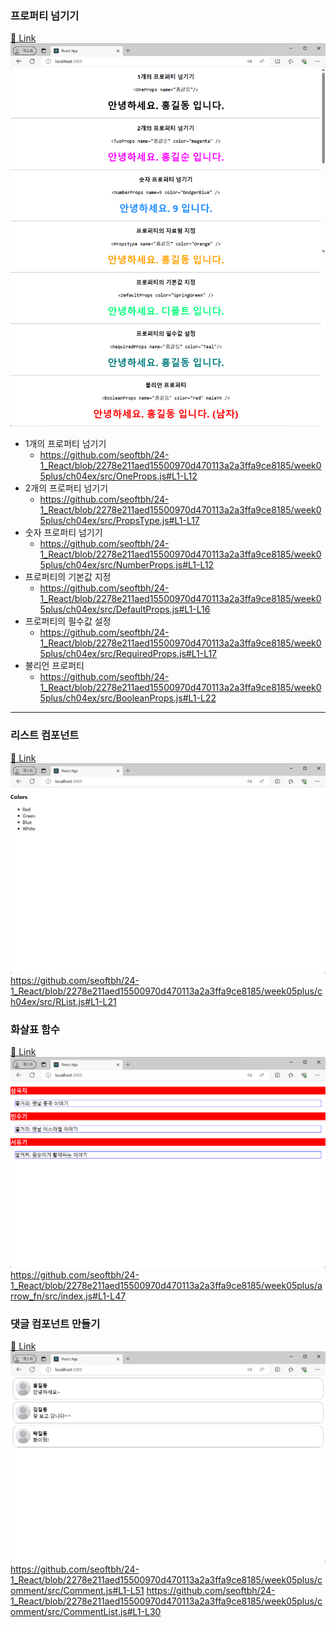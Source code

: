 ### 프로퍼티 넘기기
[🔗 Link
](https://seoftbh.github.io/24-1_React/week05plus/ch04ex/build-propsWorld/)
[![](./md/react_propsWorld.png)](https://seoftbh.github.io/24-1_React/week05plus/ch04ex/build-propsWorld/)

- 1개의 프로퍼티 넘기기
  - https://github.com/seoftbh/24-1_React/blob/2278e211aed15500970d470113a2a3ffa9ce8185/week05plus/ch04ex/src/OneProps.js#L1-L12
- 2개의 프로퍼티 넘기기
  - https://github.com/seoftbh/24-1_React/blob/2278e211aed15500970d470113a2a3ffa9ce8185/week05plus/ch04ex/src/PropsType.js#L1-L17
- 숫자 프로퍼티 넘기기
  - https://github.com/seoftbh/24-1_React/blob/2278e211aed15500970d470113a2a3ffa9ce8185/week05plus/ch04ex/src/NumberProps.js#L1-L12
- 프로퍼티의 기본값 지정
  - https://github.com/seoftbh/24-1_React/blob/2278e211aed15500970d470113a2a3ffa9ce8185/week05plus/ch04ex/src/DefaultProps.js#L1-L16
- 프로퍼티의 필수값 설정
  - https://github.com/seoftbh/24-1_React/blob/2278e211aed15500970d470113a2a3ffa9ce8185/week05plus/ch04ex/src/RequiredProps.js#L1-L17
- 불리언 프로퍼티
  - https://github.com/seoftbh/24-1_React/blob/2278e211aed15500970d470113a2a3ffa9ce8185/week05plus/ch04ex/src/BooleanProps.js#L1-L22  

---
### 리스트 컴포넌트
[🔗 Link
](https://seoftbh.github.io/24-1_React/week05plus/ch04ex/build/)
[![](./md/react_list.png)](https://seoftbh.github.io/24-1_React/week05plus/ch04ex/build/)
https://github.com/seoftbh/24-1_React/blob/2278e211aed15500970d470113a2a3ffa9ce8185/week05plus/ch04ex/src/RList.js#L1-L21

### 화살표 함수
[🔗 Link](https://seoftbh.github.io/24-1_React/week05plus/arrow_fn/build/)
[![](./md/react_arrow_fn.png)](https://seoftbh.github.io/24-1_React/week05plus/arrow_fn/build/)
https://github.com/seoftbh/24-1_React/blob/2278e211aed15500970d470113a2a3ffa9ce8185/week05plus/arrow_fn/src/index.js#L1-L47

### 댓글 컴포넌트 만들기
[🔗 Link
](https://seoftbh.github.io/24-1_React/week05plus/comment/build/)
[![](./md/react_comment.png)](https://seoftbh.github.io/24-1_React/week05plus/comment/build/)
https://github.com/seoftbh/24-1_React/blob/2278e211aed15500970d470113a2a3ffa9ce8185/week05plus/comment/src/Comment.js#L1-L51
https://github.com/seoftbh/24-1_React/blob/2278e211aed15500970d470113a2a3ffa9ce8185/week05plus/comment/src/CommentList.js#L1-L30
